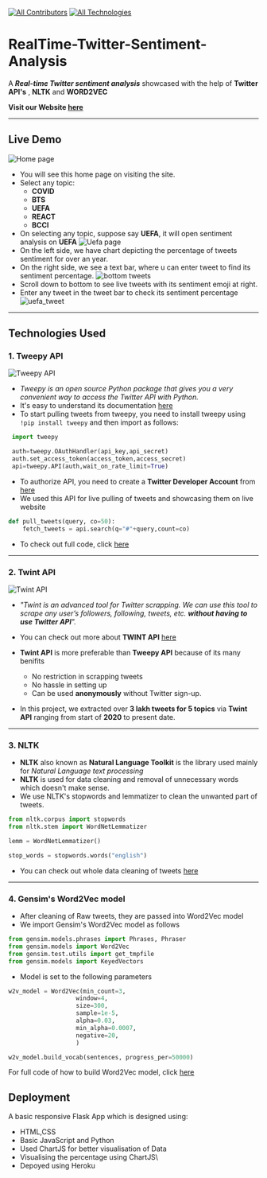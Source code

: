 [![All Contributors](https://img.shields.io/badge/Contributors-3-green.svg?style=square)](#contributors-) [![All Technologies](https://img.shields.io/badge/Technologies-4-orange.svg?style=square)](#technologies-)
# RealTime-Twitter-Sentiment-Analysis
  A **_Real-time Twitter sentiment analysis_** showcased with the help of **Twitter API's** , **NLTK** and **WORD2VEC**
  
  **Visit our Website [here](https://twitter-sentiment-analysis-znv.herokuapp.com/ "Twitter-Sentiment-Analysis")**

---
## Live Demo
  ![Home page](./Readme/home.png)
  - You will see this home page on visiting the site.
  - Select any topic:
    - **COVID**
    - **BTS**
    - **UEFA**
    - **REACT**
    - **BCCI**
  - On selecting any topic, suppose say **UEFA**, it will open sentiment analysis on **UEFA**
  ![Uefa page](./Readme/uefa.png)
  - On the left side, we have chart depicting the percentage of tweets sentiment for over an year.
  - On the right side, we see a text bar, where u can enter tweet to find its sentiment percentage.
  ![bottom tweets](./Readme/bottom_tweets.png)
  - Scroll down to bottom to see live tweets with its sentiment emoji at right. 
  - Enter any tweet in the tweet bar to check its sentiment percentage
  ![uefa_tweet](./Readme/uefa_tweet.jpeg)
---
## Technologies Used
### 1. Tweepy API
![Tweepy API](https://twilio-cms-prod.s3.amazonaws.com/images/twitter-python-logos.width-808.jpg "Tweepy API")
 - _Tweepy is an open source Python package that gives you a very convenient way to access the Twitter API with Python._
 - It's easy to understand its documentation [here](https://docs.tweepy.org/en/latest/api.html "docs.tweepy.org")
 - To start pulling tweets from tweepy, you need to install tweepy using `!pip install tweepy` and then import as follows: 
 ```python
  import tweepy

  auth=tweepy.OAuthHandler(api_key,api_secret)
  auth.set_access_token(access_token,access_secret)
  api=tweepy.API(auth,wait_on_rate_limit=True)
 ```
- To authorize API, you need to create a **Twitter Developer Account** from [here](https://developer.twitter.com/ "Twitter Developer")
- We used this API for live pulling of tweets and showcasing them on live website
```python
def pull_tweets(query, co=50):
    fetch_tweets = api.search(q="#"+query,count=co)
```
 - To check out full code, click [here](https://github.com/Zeph-T/RealTime-Twitter-Sentiment-Analysis/blob/main/Classes/pulling_tweets.ipynb)
---
### 2. Twint API
![Twint API](https://jakecrepscom.files.wordpress.com/2019/06/untitled-design-1.png?w=640 'Twint API')
  - _"Twint is an advanced tool for Twitter scrapping. We can use this tool to scrape any user’s followers, following, tweets, etc. **without having to use Twitter API**"._
  - You can check out more about **TWINT API** [here](https://github.com/twintproject/twint "ProjectTwint")

  - **Twint API** is more preferable than **Tweepy API** because of its many benifits
    - No restriction in scrapping tweets
    - No hassle in setting up
    - Can be used **anonymously** without Twitter sign-up.
  
  - In this project, we extracted over **3 lakh tweets for 5 topics** via **Twint API** ranging from start of **2020** to present date.
---
### 3. NLTK
  - **NLTK** also known as **Natural Language Toolkit** is the library used mainly for _Natural Language text processing_
  - **NLTK** is used for data cleaning and removal of unnecessary words which doesn't make sense.
  - We use NLTK's stopwords and lemmatizer to clean the unwanted part of tweets.
  ``` python
  from nltk.corpus import stopwords
  from nltk.stem import WordNetLemmatizer
  
  lemm = WordNetLemmatizer()

  stop_words = stopwords.words("english")
  ```
  - You can check out whole data cleaning of tweets [here](https://github.com/Zeph-T/RealTime-Twitter-Sentiment-Analysis/blob/main/Classes/Data_cleaning.ipynb "Data Cleaning.ipynb")
---
### 4. Gensim's Word2Vec model

  - After cleaning of Raw tweets, they are passed into Word2Vec model
  - We import Gensim's Word2Vec model as follows
  ```python
  from gensim.models.phrases import Phrases, Phraser
  from gensim.models import Word2Vec
  from gensim.test.utils import get_tmpfile
  from gensim.models import KeyedVectors
  ```
  - Model is set to the following parameters
  ```python
  w2v_model = Word2Vec(min_count=3,
                     window=4,
                     size=300,
                     sample=1e-5, 
                     alpha=0.03, 
                     min_alpha=0.0007, 
                     negative=20,
                     )

w2v_model.build_vocab(sentences, progress_per=50000)
  ```
  For full code of how to build Word2Vec model, click [here](https://github.com/Zeph-T/RealTime-Twitter-Sentiment-Analysis/blob/main/Classes/Word2vec_model_traning.ipynb)

## Deployment

A basic responsive Flask App which is designed using:
  - HTML,CSS
  - Basic JavaScript and Python
  - Used ChartJS for better visualisation of Data
  - Visualising the percentage using ChartJS\
  - Depoyed using Heroku

